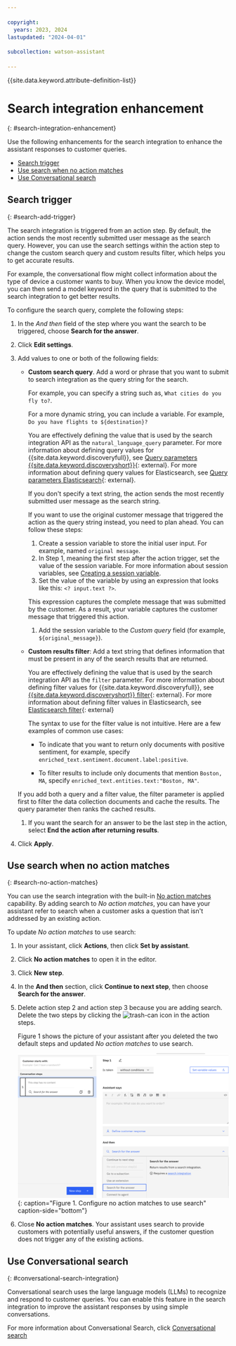 ```yaml
---

copyright:
  years: 2023, 2024
lastupdated: "2024-04-01"

subcollection: watson-assistant

---
```

{{site.data.keyword.attribute-definition-list}}

# Search integration enhancement
{: #search-integration-enhancement}

Use the following enhancements for the search integration to enhance the assistant responses to customer queries.

- [Search trigger](#search-add-trigger)
- [Use search when no action matches](#search-no-action-matches)
- [Use Conversational search](#conversational-search-integration)

## Search trigger 
{: #search-add-trigger}

The search integration is triggered from an action step. By default, the action sends the most recently submitted user message as the search query. However, you can use the search settings within the action step to change the custom search query and custom results filter, which helps you to get accurate results.

For example, the conversational flow might collect information about the type of device a customer wants to buy. When you know the device model, you can then send a model keyword in the query that is submitted to the search integration to get better results.

To configure the search query, complete the following steps:

1. In the *And then* field of the step where you want the search to be triggered, choose **Search for the answer**.

1. Click **Edit settings**.

1. Add values to one or both of the following fields:

    - **Custom search query**. Add a word or phrase that you want to submit to search integration as the query string for the search.

      For example, you can specify a string such as, `What cities do you fly to?`.

      For a more dynamic string, you can include a variable. For example, `Do you have flights to ${destination}?`

      You are effectively defining the value that is used by the search integration API as the `natural_language_query` parameter. For more information about defining query values for {{site.data.keyword.discoveryfull}}, see [Query parameters {{site.data.keyword.discoveryshort}}](/docs/discovery-data?topic=discovery-data-query-parameters){: external}. For more information about defining query values for Elasticsearch, see [Query parameters Elasticsearch](https://www.elastic.co/guide/en/elasticsearch/reference/current/query-filter-context.html#query-context){: external}. 

      If you don't specify a text string, the action sends the most recently submitted user message as the search string.

      If you want to use the original customer message that triggered the action as the query string instead, you need to plan ahead. You can follow these steps:

      1. Create a session variable to store the initial user input. For example, named `original message`.
      1. In Step 1, meaning the first step after the action trigger, set the value of the session variable. For more information about session variables, see [Creating a session variable](/docs/watson-assistant?topic=watson-assistant-manage-info#create-session-variable).
      1. Set the value of the variable by using an expression that looks like this: `<? input.text ?>`.

        This expression captures the complete message that was submitted by the customer. As a result, your variable captures the customer message that triggered this action.
      1. Add the session variable to the *Custom query* field (for example, `${original_message}`).

    - **Custom results filter**: Add a text string that defines information that must be present in any of the search results that are returned.

      You are effectively defining the value that is used by the search integration API as the `filter` parameter. For more information about defining filter values for {{site.data.keyword.discoveryfull}}, see [{{site.data.keyword.discoveryshort}} filter](/docs/discovery-data?topic=discovery-data-query-parameters#filter){: external}. For more information about defining filter values in Elasticsearch, see [Elasticsearch filter](https://www.elastic.co/guide/en/elasticsearch/reference/current/query-filter-context.html#filter-context){: external}

      The syntax to use for the filter value is not intuitive. Here are a few examples of common use cases:

      - To indicate that you want to return only documents with positive sentiment, for example, specify `enriched_text.sentiment.document.label:positive`.

      - To filter results to include only documents that mention `Boston, MA`, specify `enriched_text.entities.text:"Boston, MA"`.

    If you add both a query and a filter value, the filter parameter is applied first to filter the data collection documents and cache the results. The query parameter then ranks the cached results.

    1.  If you want the search for an answer to be the last step in the action, select **End the action after returning results**.

1.  Click **Apply**.

## Use search when no action matches
{: #search-no-action-matches}

You can use the search integration with the built-in [No action matches](/docs/watson-assistant?topic=watson-assistant-handle-errors#no-action-matches) capability. By adding search to *No action matches*, you can have your assistant refer to search when a customer asks a question that isn't addressed by an existing action.

To update *No action matches* to use search:

1. In your assistant, click **Actions**, then click **Set by assistant**.

1. Click **No action matches** to open it in the editor.

1. Click **New step**.

1. In the **And then** section, click **Continue to next step**, then choose **Search for the answer**.

1. Delete action step 2 and action step 3 because you are adding search. Delete the two steps by clicking the <img src="images/trash-can.svg" alt="trash-can" width="3%" height="3%"> icon in the action steps. 

   Figure 1 shows the picture of your assistant after you deleted the two default steps and updated *No action matches* to use search.

   ![No action matches](images/search-no-action-matches.png){: caption="Figure 1. Configure no action matches to use search" caption-side="bottom"}

1. Close **No action matches**. Your assistant uses search to provide customers with potentially useful answers, if the customer question does not trigger any of the existing actions.

## Use Conversational search
{: #conversational-search-integration}

Conversational search uses the large language models (LLMs) to recognize and respond to customer queries. You can enable this feature in the search integration to improve the assistant responses by using simple conversations.

For more information about Conversational Search, click [Conversational search](/docs/watson-assistant?topic=watson-assistant-conversational-search#conversational-search-setup) 

